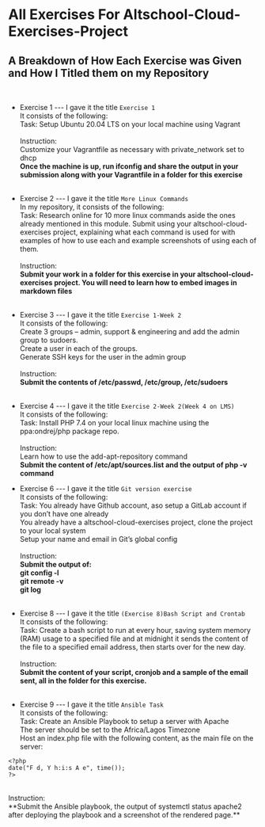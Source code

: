  # All Exercises For Altschool-Cloud-Exercises-Project #
 
## A Breakdown of How Each Exercise was Given and How I Titled them on my Repository ##
<br>

* Exercise 1 --- I gave it the title ``` Exercise 1 ``` <br>
It consists of the following: <br>
Task: Setup Ubuntu 20.04 LTS on your local machine using Vagrant<br><br>
Instruction: <br>
Customize your Vagrantfile as necessary with private_network set to dhcp <br>
**Once the machine is up, run ifconfig and share the output in your submission along with your Vagrantfile in a folder for this exercise** <br><br>

* Exercise 2 --- I gave it the title ``` More Linux Commands ``` <br>
In my repository, it consists of the following: <br>
Task: Research online for 10 more linux commands aside the ones already mentioned in this module. Submit using your altschool-cloud-exercises project, explaining what each command is used for with examples of how to use each and example screenshots of using each of them. <br><br>
Instruction: <br>
**Submit your work in a folder for this exercise in your altschool-cloud-exercises project. You will need to learn how to embed images in markdown files** <br><br>

* Exercise 3 --- I gave it the title ``` Exercise 1-Week 2 ``` <br>
It consists of the following: <br>
Create 3 groups – admin, support & engineering and add the admin group to sudoers. <br>
Create a user in each of the groups. <br>
Generate SSH keys for the user in the admin group <br><br>
Instruction: <br>
**Submit the contents of /etc/passwd, /etc/group, /etc/sudoers** <br><br>

* Exercise 4 --- I gave it the title ``` Exercise 2-Week 2(Week 4 on LMS) ``` <br>
It consists of the following: <br>
Task: Install PHP 7.4 on your local linux machine using the ppa:ondrej/php package repo. <br><br>
Instruction: <br>
Learn how to use the add-apt-repository command<br>
**Submit the content of /etc/apt/sources.list and the output of php -v command**

* Exercise 6 --- I gave it the title ``` Git version exercise ``` <br>
It consists of the following: <br>
Task: You already have Github account, aso setup a GitLab account if you don’t have one already <br>
You already have a altschool-cloud-exercises project, clone the project to your local system <br>
Setup your name and email in Git’s global config <br><br>
Instruction: <br>
**Submit the output of:** <br>
**git config -l** <br>
**git remote -v** <br>
**git log** <br><br>

* Exercise 8 --- I gave it the title ```(Exercise 8)Bash Script and Crontab ``` <br>
It consists of the following: <br>
Task: Create a bash script to run at every hour, saving system memory (RAM) usage to a specified file and at midnight it sends the content of the file to a specified email address, then starts over for the new day. <br><br>
Instruction:<br>
**Submit the content of your script, cronjob and a sample of the email sent, all in the folder for this exercise.** <br><br>

* Exercise 9 --- I gave it the title ``` Ansible Task ```<br> 
It consists of the following: <br>
Task: Create an Ansible Playbook to setup a server with Apache <br>
The server should be set to the Africa/Lagos Timezone <br>
Host an index.php file with the following content, as the main file on the server: <br>
```
<?php 
date("F d, Y h:i:s A e", time());
?>

```
<br>
Instruction:<br>
**Submit the Ansible playbook, the output of systemctl status apache2 after deploying the playbook and a screenshot of the rendered page.** <br><br>





